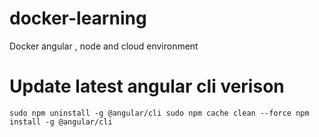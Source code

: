 # docker-learning
Docker angular , node  and cloud environment

# Update latest angular cli verison
`
    sudo npm uninstall -g @angular/cli
    sudo npm cache clean --force
    npm install -g @angular/cli
`
